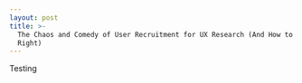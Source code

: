 ```yaml
---
layout: post
title: >-
  The Chaos and Comedy of User Recruitment for UX Research (And How to Do It
  Right)
---
```

Testing
